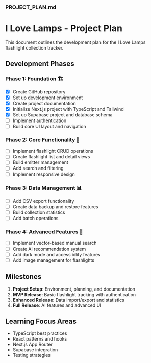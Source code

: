 ### PROJECT_PLAN.md

# I Love Lamps - Project Plan

This document outlines the development plan for the I Love Lamps flashlight collection tracker.

## Development Phases

### Phase 1: Foundation 🏗️

- [x] Create GitHub repository
- [x] Set up development environment
- [x] Create project documentation
- [x] Initialize Next.js project with TypeScript and Tailwind
- [x] Set up Supabase project and database schema
- [ ] Implement authentication
- [ ] Build core UI layout and navigation

### Phase 2: Core Functionality 🔦

- [ ] Implement flashlight CRUD operations
- [ ] Create flashlight list and detail views
- [ ] Build emitter management
- [ ] Add search and filtering
- [ ] Implement responsive design

### Phase 3: Data Management 📊

- [ ] Add CSV export functionality
- [ ] Create data backup and restore features
- [ ] Build collection statistics
- [ ] Add batch operations

### Phase 4: Advanced Features 🚀

- [ ] Implement vector-based manual search
- [ ] Create AI recommendation system
- [ ] Add dark mode and accessibility features
- [ ] Add image management for flashlights

## Milestones

1. **Project Setup**: Environment, planning, and documentation
2. **MVP Release**: Basic flashlight tracking with authentication
3. **Enhanced Release**: Data import/export and statistics
4. **Full Release**: AI features and advanced UI

## Learning Focus Areas

- TypeScript best practices
- React patterns and hooks
- Next.js App Router
- Supabase integration
- Testing strategies
